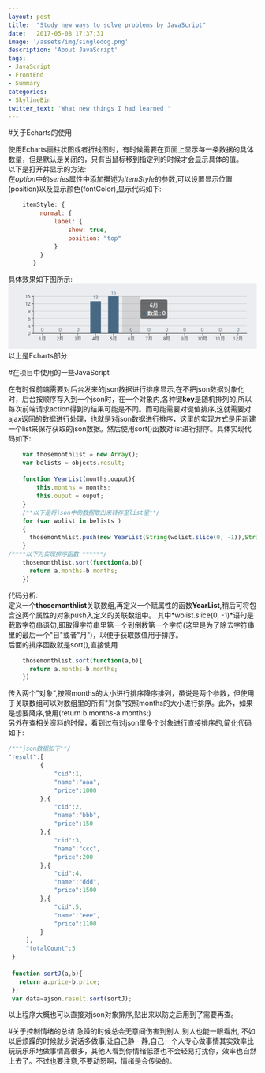 ```yaml
---
layout: post
title:  "Study new ways to solve problems by JavaScript"
date:   2017-05-08 17:37:31
image: '/assets/img/singledog.png'
description: 'About JavaScript'
tags:
- JavaScript
- FrontEnd
- Summary
categories:
- SkylineBin
twitter_text: 'What new things I had learned '
---
```




#关于Echarts的使用

使用Echarts画柱状图或者折线图时，有时候需要在页面上显示每一条数据的具体数量，但是默认是关闭的，只有当鼠标移到指定列的时候才会显示具体的值。<br />
以下是打开并显示的方法:<br />
在*option*中的*series*属性中添加描述为*itemStyle*的参数,可以设置显示位置(position)以及显示颜色(fontColor),显示代码如下:<br />

```JavaScript
    itemStyle: {
         normal: {
             label: {
                 show: true,
                 position: "top"
             }
         }
       }
```

具体效果如下图所示:<br/>
<img src="../assets/img/SummaryThinking/showtopnum.png">
以上是Echarts部分

#在项目中使用的一些JavaScript

在有时候前端需要对后台发来的json数据进行排序显示,在不把json数据对象化时，后台按顺序存入到一个json时，在一个对象内,各种键**key**是随机排列的,所以每次前端请求action得到的结果可能是不同。而可能需要对键值排序,这就需要对ajax返回的数据进行处理，也就是对json数据进行排序，这里的实现方式是用新建一个list来保存获取的json数据。然后使用sort()函数对list进行排序。具体实现代码如下:<br />

```JavaScript
    var thosemonthlist = new Array();
    var belists = objects.result;

    function YearList(months,ouput){
        this.months = months;
        this.ouput = ouput;
    }
    /**以下是将json中的数据取出来转存至list里**/
    for (var wolist in belists )
    {
      thosemonthlist.push(new YearList(String(wolist.slice(0, -1)),String(belists[wolist])));
    }
/****以下为实现排序函数 ******/
    thosemonthlist.sort(function(a,b){
      return a.months-b.months;
    })
```

代码分析:<br />
定义一个**thosemonthlist**关联数组,再定义一个赋属性的函数**YearList**,稍后可将包含这两个属性的对象push入定义的关联数组中。
其中*wolist.slice(0, -1)*语句是截取字符串语句,即取得字符串里第一个到倒数第一个字符(这里是为了除去字符串里的最后一个"日"或者"月")，以便于获取数值用于排序。<br />
后面的排序函数就是sort(),直接使用

```JavaScript
    thosemonthlist.sort(function(a,b){
      return a.months-b.months;
    })
```

传入两个"对象",按照months的大小进行排序降序排列，虽说是两个参数，但使用于关联数组可以对数组里的所有"对象"按照months的大小进行排序。此外，如果是想要降序,使用(return b.months-a.months;)<br />
另外在查相关资料的时候，看到过有对json里多个对象进行直接排序的,简化代码如下:<br />

```JavaScript
/***json数据如下**/
"result":[
         {
             "cid":1,
             "name":"aaa",
             "price":1000
         },{
             "cid":2,
             "name":"bbb",
             "price":150
         },{
             "cid":3,
             "name":"ccc",
             "price":200
         },{
             "cid":4,
             "name":"ddd",
             "price":1500
         },{
             "cid":5,
             "name":"eee",
             "price":1100
         }
     ],
     "totalCount":5
 }

 function sortJ(a,b){
   return a.price-b.price;
 };
 var data=ajson.result.sort(sortJ);
```

以上程序大概也可以直接对json对象排序,贴出来以防之后用到了需要再查。

#关于控制情绪的总结
急躁的时候总会无意间伤害到别人,别人也能一眼看出,
不如以后烦躁的时候就少说话多做事,让自己静一静,自己一个人专心做事情其实效率比玩玩乐乐地做事情高很多，其他人看到你情绪低落也不会轻易打扰你，效率也自然上去了。不过也要注意,不要动怒啊，情绪是会传染的。